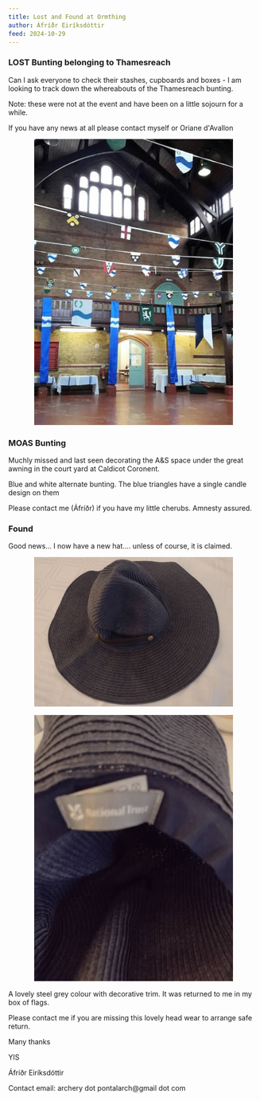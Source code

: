 ```yaml
---
title: Lost and Found at Ormthing
author: Áfríðr Eiríksdóttir
feed: 2024-10-29
---
```


### LOST Bunting belonging to Thamesreach

Can I ask everyone to check their stashes, cupboards and boxes - I am looking to track down the whereabouts of the Thamesreach bunting. 

Note: these were not at the event and have been on a little sojourn for a while.

If you have any news at all please contact myself or Oriane d'Avallon

<div style="text-align: center;">
  <figure class="figure">
    <img src="/baelfyr/2024-10/lost-and-found/lf1.jpg" width="400" class="figure-img rounded"/>
  </figure>
</div>


### MOAS  Bunting

Muchly missed and last seen decorating the A&S space under the great awning in the court yard at Caldicot Coronent.

Blue and white alternate bunting.  The blue triangles have a single candle design on them

Please contact me (Áfríðr) if you have my little cherubs.  Amnesty assured.

### Found

Good news...  I now have a new hat....  unless of course, it is claimed.

<div style="text-align: center;">
  <figure class="figure">
    <img src="/baelfyr/2024-10/lost-and-found/lf2.jpg" width="400" class="figure-img rounded"/>
  </figure>
</div>

<div style="text-align: center;">
  <figure class="figure">
    <img src="/baelfyr/2024-10/lost-and-found/lf3.jpg" width="400" class="figure-img rounded"/>
  </figure>
</div>

A lovely steel grey colour with decorative trim.  It was returned to me in my box of flags.

Please contact me if you are missing this lovely head wear to arrange safe return.



Many thanks

YIS

Áfríðr Eiríksdóttir

Contact email:  archery dot pontalarch@gmail dot com
